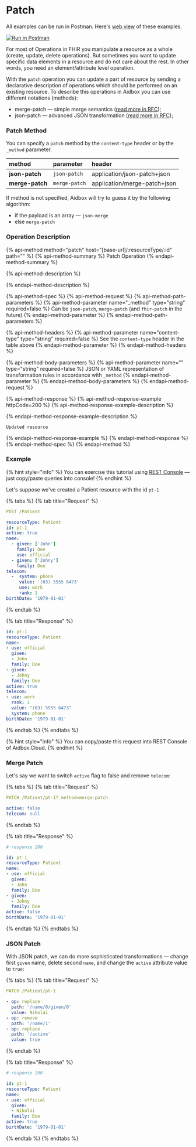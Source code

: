 # Patch

All examples can be run in Postman. Here's [web view](https://documenter.getpostman.com/view/5552124/RWgxtEs8) of these examples.

[![Run in Postman](https://run.pstmn.io/button.svg)](https://app.getpostman.com/view-collection/f6bc1ce7c9eeb0c2baa0?referrer=https%3A%2F%2Fapp.getpostman.com%2Frun-collection%2Ff6bc1ce7c9eeb0c2baa0%23%3Fenv%5BAidbox.Cloud%5D%3DW3sia2V5IjoiYmFzZSIsInZhbHVlIjoiaHR0cHM6Ly9tZXJlZGl0aC5haWRib3guYXBwIiwiZGVzY3JpcHRpb24iOiIiLCJlbmFibGVkIjp0cnVlfV0%3D&_ga=2.109779141.1133756186.1540376522-1595564802.1538573158)

For most of Operations in FHIR you manipulate a resource as a whole \(create, update, delete operations\). But sometimes you want to update specific data elements in a resource and do not care about the rest. In other words, you need an element/attribute level operation. 

With the `patch` operation you can update a part of resource by sending a declarative description of operations which should be performed on an existing resource. To describe this operations in Aidbox you can use different notations \(methods\):

* merge-patch — simple merge semantics \([read more in RFC](https://tools.ietf.org/html/rfc7386)\);
* json-patch — advanced JSON transformation \([read more in RFC](https://tools.ietf.org/html/rfc6902)\);

### Patch Method

You can specify a `patch` method by the `content-type` header or by the `_method` parameter.

| method | parameter | header |
| :--- | :--- | :--- |
| **json-patch** | `json-patch` | application/json-patch+json |
| **merge-patch** | `merge-patch` | application/merge-patch+json |

If method is not specified, Aidbox will try to guess it by the following algorithm: 

* if the payload is an array — `json-merge`
* else `merge-patch`

### Operation Description

{% api-method method="patch" host="\[base-url\]/:resourceType/:id" path="" %}
{% api-method-summary %}
Patch Operation
{% endapi-method-summary %}

{% api-method-description %}

{% endapi-method-description %}

{% api-method-spec %}
{% api-method-request %}
{% api-method-path-parameters %}
{% api-method-parameter name="\_method" type="string" required=false %}
Can be `json-patch`, `merge-patch` \(and `fhir-patch` in the future\)
{% endapi-method-parameter %}
{% endapi-method-path-parameters %}

{% api-method-headers %}
{% api-method-parameter name="content-type" type="string" required=false %}
See the `content-type` header in the table above
{% endapi-method-parameter %}
{% endapi-method-headers %}

{% api-method-body-parameters %}
{% api-method-parameter name="" type="string" required=false %}
JSON or YAML representation of transformation rules in accordance with `_method`
{% endapi-method-parameter %}
{% endapi-method-body-parameters %}
{% endapi-method-request %}

{% api-method-response %}
{% api-method-response-example httpCode=200 %}
{% api-method-response-example-description %}

{% endapi-method-response-example-description %}

```
Updated resource
```
{% endapi-method-response-example %}
{% endapi-method-response %}
{% endapi-method-spec %}
{% endapi-method %}

### Example

{% hint style="info" %}
You can exercise this tutorial using [REST Console](../tutorials/rest-console.md) — just copy/paste queries into console!
{% endhint %}

Let's suppose we've created a Patient resource with the id `pt-1`

{% tabs %}
{% tab title="Request" %}
```yaml
POST /Patient

resourceType: Patient
id: pt-1
active: true
name:
  - given: ['John']
    family: Doe
    use: official
  - given: ['Johny']
    family: Doe
telecom:
  -  system: phone
     value: '(03) 5555 6473'
     use: work
     rank: 1
birthDate: '1979-01-01'
```
{% endtab %}

{% tab title="Response" %}
```yaml
id: pt-1
resourceType: Patient
name:
- use: official
  given:
  - John
  family: Doe
- given:
  - Johny
  family: Doe
active: true
telecom:
- use: work
  rank: 1
  value: "(03) 5555 6473"
  system: phone
birthDate: '1979-01-01'
```
{% endtab %}
{% endtabs %}

{% hint style="info" %}
You can copy/paste this request into REST Console of Aidbox.Cloud.
{% endhint %}

### Merge Patch

Let's say we want to switch `active` flag to false and remove `telecom`:

{% tabs %}
{% tab title="Request" %}
```yaml
PATCH /Patient/pt-1?_method=merge-patch

active: false
telecom: null
```
{% endtab %}

{% tab title="Response" %}
```yaml
# response 200

id: pt-1
resourceType: Patient
name:
- use: official
  given:
  - John
  family: Doe
- given:
  - Johny
  family: Doe
active: false
birthDate: '1979-01-01'
```
{% endtab %}
{% endtabs %}

### JSON Patch

With JSON patch, we can do more sophisticated transformations — change first `given` name, delete second `name`, and change the `active` attribute value to `true`:

{% tabs %}
{% tab title="Request" %}
```yaml
PATCH /Patient/pt-1

- op: replace
  path: '/name/0/given/0'
  value: Nikolai
- op: remove
  path: '/name/1'
- op: replace
  path: '/active'
  value: true
```
{% endtab %}

{% tab title="Response" %}
```yaml
# response 200

id: pt-1
resourceType: Patient
name:
- use: official
  given:
  - Nikolai
  family: Doe
active: true
birthDate: '1979-01-01'
```
{% endtab %}
{% endtabs %}



